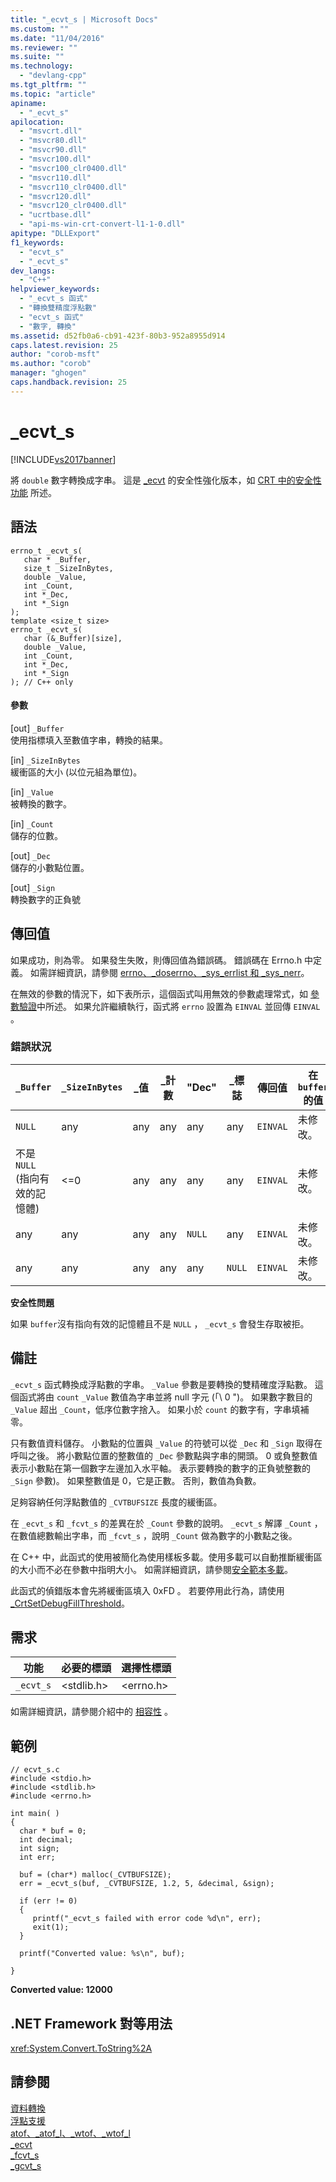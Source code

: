 ```yaml
---
title: "_ecvt_s | Microsoft Docs"
ms.custom: ""
ms.date: "11/04/2016"
ms.reviewer: ""
ms.suite: ""
ms.technology: 
  - "devlang-cpp"
ms.tgt_pltfrm: ""
ms.topic: "article"
apiname: 
  - "_ecvt_s"
apilocation: 
  - "msvcrt.dll"
  - "msvcr80.dll"
  - "msvcr90.dll"
  - "msvcr100.dll"
  - "msvcr100_clr0400.dll"
  - "msvcr110.dll"
  - "msvcr110_clr0400.dll"
  - "msvcr120.dll"
  - "msvcr120_clr0400.dll"
  - "ucrtbase.dll"
  - "api-ms-win-crt-convert-l1-1-0.dll"
apitype: "DLLExport"
f1_keywords: 
  - "ecvt_s"
  - "_ecvt_s"
dev_langs: 
  - "C++"
helpviewer_keywords: 
  - "_ecvt_s 函式"
  - "轉換雙精度浮點數"
  - "ecvt_s 函式"
  - "數字, 轉換"
ms.assetid: d52fb0a6-cb91-423f-80b3-952a8955d914
caps.latest.revision: 25
author: "corob-msft"
ms.author: "corob"
manager: "ghogen"
caps.handback.revision: 25
---
```

# _ecvt_s
[!INCLUDE[vs2017banner](../../assembler/inline/includes/vs2017banner.md)]

將 `double` 數字轉換成字串。  這是 [\_ecvt](../../c-runtime-library/reference/ecvt.md) 的安全性強化版本，如 [CRT 中的安全性功能](../../c-runtime-library/security-features-in-the-crt.md) 所述。  
  
## 語法  
  
```  
errno_t _ecvt_s(   
   char * _Buffer,  
   size_t _SizeInBytes,  
   double _Value,  
   int _Count,  
   int *_Dec,  
   int *_Sign  
);  
template <size_t size>  
errno_t _ecvt_s(   
   char (&_Buffer)[size],  
   double _Value,  
   int _Count,  
   int *_Dec,  
   int *_Sign  
); // C++ only  
```  
  
#### 參數  
 \[out\] `_Buffer`  
 使用指標填入至數值字串，轉換的結果。  
  
 \[in\] `_SizeInBytes`  
 緩衝區的大小 \(以位元組為單位\)。  
  
 \[in\] `_Value`  
 被轉換的數字。  
  
 \[in\] `_Count`  
 儲存的位數。  
  
 \[out\] `_Dec`  
 儲存的小數點位置。  
  
 \[out\] `_Sign`  
 轉換數字的正負號  
  
## 傳回值  
 如果成功，則為零。  如果發生失敗，則傳回值為錯誤碼。  錯誤碼在 Errno.h 中定義。  如需詳細資訊，請參閱 [errno、\_doserrno、\_sys\_errlist 和 \_sys\_nerr](../../c-runtime-library/errno-doserrno-sys-errlist-and-sys-nerr.md)。  
  
 在無效的參數的情況下，如下表所示，這個函式叫用無效的參數處理常式，如 [參數驗證](../../c-runtime-library/parameter-validation.md)中所述。  如果允許繼續執行，函式將 `errno` 設置為 `EINVAL` 並回傳 `EINVAL` 。  
  
### 錯誤狀況  
  
|`_Buffer`|`_SizeInBytes`|\_值|\_計數|"Dec"|\_標誌|傳回值|在 `buffer` 的值|  
|---------------|--------------------|---------|----------|-----------|----------|---------|-------------------|  
|`NULL`|any|any|any|any|any|`EINVAL`|未修改。|  
|不是 `NULL` \(指向有效的記憶體\)|\<\=0|any|any|any|any|`EINVAL`|未修改。|  
|any|any|any|any|`NULL`|any|`EINVAL`|未修改。|  
|any|any|any|any|any|`NULL`|`EINVAL`|未修改。|  
  
 **安全性問題**  
  
 如果 `buffer`沒有指向有效的記憶體且不是 `NULL` ， `_ecvt_s` 會發生存取被拒。  
  
## 備註  
 `_ecvt_s` 函式轉換成浮點數的字串。  `_Value` 參數是要轉換的雙精確度浮點數。  這個函式將由 `count` `_Value` 數值為字串並將 null 字元 \(「\\ 0 "\)。  如果數字數目的 `_Value` 超出 `_Count`，低序位數字捨入。  如果小於 `count` 的數字有，字串填補零。  
  
 只有數值資料儲存。  小數點的位置與 `_Value` 的符號可以從 `_Dec` 和 `_Sign` 取得在呼叫之後。  將小數點位置的整數值的 `_Dec` 參數點與字串的開頭。  0 或負整數值表示小數點在第一個數字左邊加入水平軸。  表示要轉換的數字的正負號整數的 `_Sign` 參數\)。  如果整數值是 0，它是正數。  否則，數值為負數。  
  
 足夠容納任何浮點數值的 `_CVTBUFSIZE` 長度的緩衝區。  
  
 在 `_ecvt_s` 和 `_fcvt_s` 的差異在於 `_Count` 參數的說明。  `_ecvt_s` 解譯 `_Count` ，在數值總數輸出字串，而 `_fcvt_s` ，說明 `_Count` 做為數字的小數點之後。  
  
 在 C\+\+ 中，此函式的使用被簡化為使用樣板多載。使用多載可以自動推斷緩衝區的大小而不必在參數中指明大小。  如需詳細資訊，請參閱[安全範本多載](../../c-runtime-library/secure-template-overloads.md)。  
  
 此函式的偵錯版本會先將緩衝區填入 0xFD 。  若要停用此行為，請使用 [\_CrtSetDebugFillThreshold](../../c-runtime-library/reference/crtsetdebugfillthreshold.md)。  
  
## 需求  
  
|功能|必要的標頭|選擇性標頭|  
|--------|-----------|-----------|  
|`_ecvt_s`|\<stdlib.h\>|\<errno.h\>|  
  
 如需詳細資訊，請參閱介紹中的 [相容性](../../c-runtime-library/compatibility.md) 。  
  
## 範例  
  
```  
// ecvt_s.c  
#include <stdio.h>  
#include <stdlib.h>  
#include <errno.h>  
  
int main( )  
{  
  char * buf = 0;  
  int decimal;  
  int sign;  
  int err;  
  
  buf = (char*) malloc(_CVTBUFSIZE);  
  err = _ecvt_s(buf, _CVTBUFSIZE, 1.2, 5, &decimal, &sign);  
  
  if (err != 0)  
  {  
     printf("_ecvt_s failed with error code %d\n", err);  
     exit(1);  
  }  
  
  printf("Converted value: %s\n", buf);    
  
}  
```  
  
  **Converted value: 12000**   
## .NET Framework 對等用法  
 <xref:System.Convert.ToString%2A>  
  
## 請參閱  
 [資料轉換](../../c-runtime-library/data-conversion.md)   
 [浮點支援](../../c-runtime-library/floating-point-support.md)   
 [atof、\_atof\_l、\_wtof、\_wtof\_l](../../c-runtime-library/reference/atof-atof-l-wtof-wtof-l.md)   
 [\_ecvt](../../c-runtime-library/reference/ecvt.md)   
 [\_fcvt\_s](../../c-runtime-library/reference/fcvt-s.md)   
 [\_gcvt\_s](../../c-runtime-library/reference/gcvt-s.md)